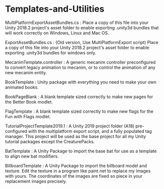 # Templates-and-Utilities

MultiPlatformExportAssetBundles.cs : Place a copy of this file into your Unity 2018.2 project's asset folder to enable exporting .unity3d bundles that will work correctly on Windows, Linux and Mac OS. 

ExportAssetBundles.cs : (Old version, Use MultiPlatformExport script) Place a copy of this file into your Unity 2018.2 project's asset folder to enable exporting .unity3d bundles for windows only.

MecanimTemplate.controller : A generic mecanim controller preconfigured to convert legacy animation to mecanim, or to control the animation of any new mecanim entity.  

BookTemplate : Unity package with everything you need to make your own animated books.

BookPageBlank : A blank template sized correctly to make new pages for the Better Book modlet.

FlagTemplate : A blank template sized correctly to make new flags for the Fun with Flags modlet.

TutorialProjectTemplate2019.1 : A Unity 2019 project folder (A18) pre-configured with the multiplatform export script, and a fully populated tag manager.  This project will be used as the base project for all my Unity tutorial packages except the CreaturePacks.

BatTemplate : A Unity Package to import the base bat for use as a template to align new bat modifiers.

BillboardTemplate : A Unity Package to import the billboard model and texture.  Edit the texture in a program like paint.net to replace my images with yours.  The coordinates of the images are fixed so piece in your replacement images precisely. 
